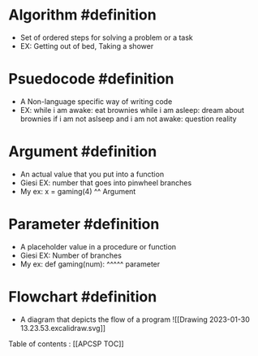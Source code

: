 # Algorithm #definition 
* Set of ordered steps for solving a problem or a task
* EX: Getting out of bed, Taking a shower

# Psuedocode #definition 
* A Non-language specific way of writing code
* EX:
	while i am awake:
		eat brownies
	while i am asleep:
		dream about brownies
	if i am not aslseep and i am not awake:
		question reality

# Argument #definition 
* An actual value that you put into a function
* Giesi EX: number that goes into pinwheel branches 
* My ex:
	x = gaming(4)
			^^ Argument
# Parameter #definition 
* A placeholder value in a procedure or function
* Giesi EX: Number of branches
* My ex:
	def gaming(num):
			^^^^^ parameter

# Flowchart #definition 
* A diagram that depicts the flow of a program
![[Drawing 2023-01-30 13.23.53.excalidraw.svg]]

Table of contents : [[APCSP TOC]]
